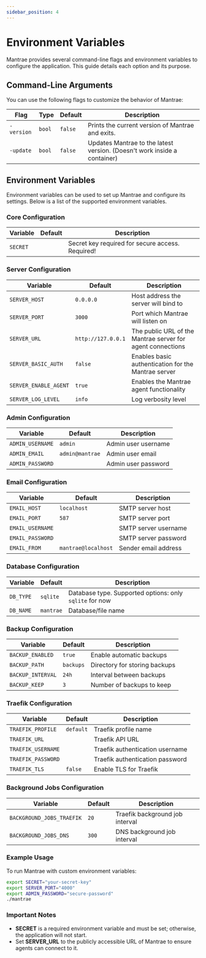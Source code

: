 ```yaml
---
sidebar_position: 4
---
```


# Environment Variables

Mantrae provides several command-line flags and environment variables to configure the application. This guide details each option and its purpose.

## Command-Line Arguments

You can use the following flags to customize the behavior of Mantrae:

| Flag       | Type   | Default | Description                                                              |
| ---------- | ------ | ------- | ------------------------------------------------------------------------ |
| `-version` | `bool` | `false` | Prints the current version of Mantrae and exits.                         |
| `-update`  | `bool` | `false` | Updates Mantrae to the latest version. (Doesn't work inside a container) |

## Environment Variables

Environment variables can be used to set up Mantrae and configure its settings. Below is a list of the supported environment variables.

### Core Configuration

| Variable | Default | Description                                      |
| -------- | ------- | ------------------------------------------------ |
| `SECRET` |         | Secret key required for secure access. Required! |

### Server Configuration

| Variable              | Default            | Description                                                |
| --------------------- | ------------------ | ---------------------------------------------------------- |
| `SERVER_HOST`         | `0.0.0.0`          | Host address the server will bind to                       |
| `SERVER_PORT`         | `3000`             | Port which Mantrae will listen on                          |
| `SERVER_URL`          | `http://127.0.0.1` | The public URL of the Mantrae server for agent connections |
| `SERVER_BASIC_AUTH`   | `false`            | Enables basic authentication for the Mantrae server        |
| `SERVER_ENABLE_AGENT` | `true`             | Enables the Mantrae agent functionality                    |
| `SERVER_LOG_LEVEL`    | `info`             | Log verbosity level                                        |

### Admin Configuration

| Variable         | Default         | Description         |
| ---------------- | --------------- | ------------------- |
| `ADMIN_USERNAME` | `admin`         | Admin user username |
| `ADMIN_EMAIL`    | `admin@mantrae` | Admin user email    |
| `ADMIN_PASSWORD` |                 | Admin user password |

### Email Configuration

| Variable         | Default             | Description          |
| ---------------- | ------------------- | -------------------- |
| `EMAIL_HOST`     | `localhost`         | SMTP server host     |
| `EMAIL_PORT`     | `587`               | SMTP server port     |
| `EMAIL_USERNAME` |                     | SMTP server username |
| `EMAIL_PASSWORD` |                     | SMTP server password |
| `EMAIL_FROM`     | `mantrae@localhost` | Sender email address |

### Database Configuration

| Variable  | Default   | Description                                             |
| --------- | --------- | ------------------------------------------------------- |
| `DB_TYPE` | `sqlite`  | Database type. Supported options: only `sqlite` for now |
| `DB_NAME` | `mantrae` | Database/file name                                      |

### Backup Configuration

| Variable          | Default   | Description                   |
| ----------------- | --------- | ----------------------------- |
| `BACKUP_ENABLED`  | `true`    | Enable automatic backups      |
| `BACKUP_PATH`     | `backups` | Directory for storing backups |
| `BACKUP_INTERVAL` | `24h`     | Interval between backups      |
| `BACKUP_KEEP`     | `3`       | Number of backups to keep     |

### Traefik Configuration

| Variable           | Default   | Description                     |
| ------------------ | --------- | ------------------------------- |
| `TRAEFIK_PROFILE`  | `default` | Traefik profile name            |
| `TRAEFIK_URL`      |           | Traefik API URL                 |
| `TRAEFIK_USERNAME` |           | Traefik authentication username |
| `TRAEFIK_PASSWORD` |           | Traefik authentication password |
| `TRAEFIK_TLS`      | `false`   | Enable TLS for Traefik          |

### Background Jobs Configuration

| Variable                  | Default | Description                     |
| ------------------------- | ------- | ------------------------------- |
| `BACKGROUND_JOBS_TRAEFIK` | `20`    | Traefik background job interval |
| `BACKGROUND_JOBS_DNS`     | `300`   | DNS background job interval     |

### Example Usage

To run Mantrae with custom environment variables:

```bash
export SECRET="your-secret-key"
export SERVER_PORT="4000"
export ADMIN_PASSWORD="secure-password"
./mantrae
```

### Important Notes

- **SECRET** is a required environment variable and must be set; otherwise, the application will not start.
- Set **SERVER_URL** to the publicly accessible URL of Mantrae to ensure agents can connect to it.
